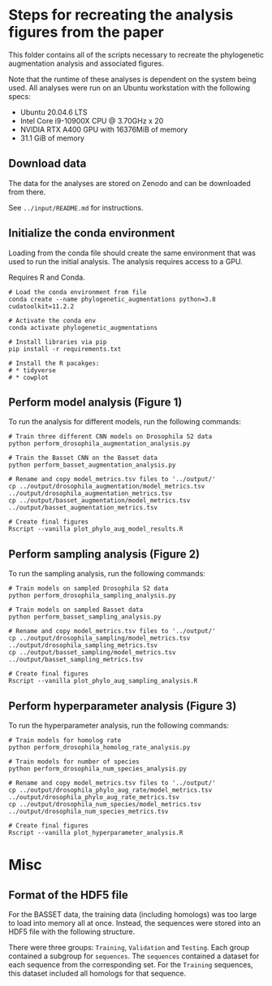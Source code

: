 # Steps for recreating the analysis figures from the paper

This folder contains all of the scripts necessary to recreate the phylogenetic augmentation analysis and associated figures.

Note that the runtime of these analyses is dependent on the system being used. All analyses were run on an Ubuntu workstation with the following specs:

* Ubuntu 20.04.6 LTS
* Intel Core i9-10900X CPU @ 3.70GHz x 20
* NVIDIA RTX A400 GPU with 16376MiB of memory
* 31.1 GiB of memory

## Download data
The data for the analyses are stored on Zenodo and can be downloaded from there.

See `../input/README.md` for instructions.

## Initialize the conda environment
Loading from the conda file should create the same environment that was used to run the initial analysis. The analysis requires access to a GPU.

Requires R and Conda.

```
# Load the conda environment from file
conda create --name phylogenetic_augmentations python=3.8 cudatoolkit=11.2.2

# Activate the conda env
conda activate phylogenetic_augmentations

# Install libraries via pip
pip install -r requirements.txt

# Install the R pacakges:
# * tidyverse
# * cowplot

```


## Perform model analysis (Figure 1)

To run the analysis for different models, run the following commands:

```
# Train three different CNN models on Drosophila S2 data
python perform_drosophila_augmentation_analysis.py

# Train the Basset CNN on the Basset data
python perform_basset_augmentation_analysis.py

# Rename and copy model_metrics.tsv files to '../output/'
cp ../output/drosophila_augmentation/model_metrics.tsv ../output/drosophila_augmentation_metrics.tsv
cp ../output/basset_augmentation/model_metrics.tsv ../output/basset_augmentation_metrics.tsv

# Create final figures
Rscript --vanilla plot_phylo_aug_model_results.R
```

## Perform sampling analysis (Figure 2)

To run the sampling analysis, run the following commands:

```
# Train models on sampled Drosophila S2 data
python perform_drosophila_sampling_analysis.py

# Train models on sampled Basset data
python perform_basset_sampling_analysis.py

# Rename and copy model_metrics.tsv files to '../output/'
cp ../output/drosophila_sampling/model_metrics.tsv ../output/drosophila_sampling_metrics.tsv
cp ../output/basset_sampling/model_metrics.tsv ../output/basset_sampling_metrics.tsv

# Create final figures
Rscript --vanilla plot_phylo_aug_sampling_analysis.R
```

## Perform hyperparameter analysis (Figure 3)

To run the hyperparameter analysis, run the following commands:

```
# Train models for homolog rate
python perform_drosophila_homolog_rate_analysis.py

# Train models for number of species
python perform_drosophila_num_species_analysis.py

# Rename and copy model_metrics.tsv files to '../output/'
cp ../output/drosophila_phylo_aug_rate/model_metrics.tsv ../output/drosophila_phylo_aug_rate_metrics.tsv
cp ../output/drosophila_num_species/model_metrics.tsv ../output/drosophila_num_species_metrics.tsv

# Create final figures
Rscript --vanilla plot_hyperparameter_analysis.R
```

# Misc

## Format of the HDF5 file

For the BASSET data, the training data (including homologs) was too large to load into memory all at once. Instead, the sequences were stored into an HDF5 file with the following structure.

There were three groups: `Training`, `Validation` and `Testing`. Each group contained a subgroup for `sequences`.
The `sequences` contained a dataset for each sequence from the corresponding set. For the `Training` sequences, this dataset included all homologs for that sequence.
